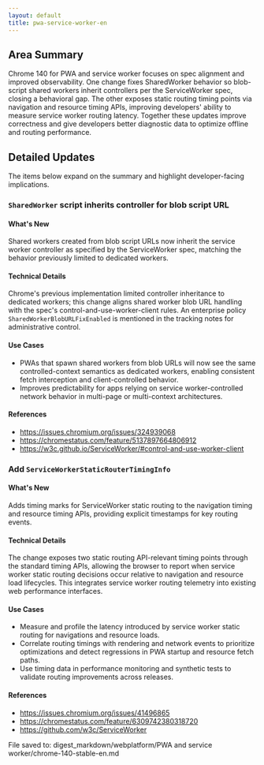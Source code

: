 ```yaml
---
layout: default
title: pwa-service-worker-en
---
```


## Area Summary

Chrome 140 for PWA and service worker focuses on spec alignment and improved observability. One change fixes SharedWorker behavior so blob-script shared workers inherit controllers per the ServiceWorker spec, closing a behavioral gap. The other exposes static routing timing points via navigation and resource timing APIs, improving developers' ability to measure service worker routing latency. Together these updates improve correctness and give developers better diagnostic data to optimize offline and routing performance.

## Detailed Updates

The items below expand on the summary and highlight developer-facing implications.

### `SharedWorker` script inherits controller for blob script URL

#### What's New
Shared workers created from blob script URLs now inherit the service worker controller as specified by the ServiceWorker spec, matching the behavior previously limited to dedicated workers.

#### Technical Details
Chrome's previous implementation limited controller inheritance to dedicated workers; this change aligns shared worker blob URL handling with the spec's control-and-use-worker-client rules. An enterprise policy `SharedWorkerBlobURLFixEnabled` is mentioned in the tracking notes for administrative control.

#### Use Cases
- PWAs that spawn shared workers from blob URLs will now see the same controlled-context semantics as dedicated workers, enabling consistent fetch interception and client-controlled behavior.
- Improves predictability for apps relying on service worker-controlled network behavior in multi-page or multi-context architectures.

#### References
- https://issues.chromium.org/issues/324939068
- https://chromestatus.com/feature/5137897664806912
- https://w3c.github.io/ServiceWorker/#control-and-use-worker-client

### Add `ServiceWorkerStaticRouterTimingInfo`

#### What's New
Adds timing marks for ServiceWorker static routing to the navigation timing and resource timing APIs, providing explicit timestamps for key routing events.

#### Technical Details
The change exposes two static routing API-relevant timing points through the standard timing APIs, allowing the browser to report when service worker static routing decisions occur relative to navigation and resource load lifecycles. This integrates service worker routing telemetry into existing web performance interfaces.

#### Use Cases
- Measure and profile the latency introduced by service worker static routing for navigations and resource loads.
- Correlate routing timings with rendering and network events to prioritize optimizations and detect regressions in PWA startup and resource fetch paths.
- Use timing data in performance monitoring and synthetic tests to validate routing improvements across releases.

#### References
- https://issues.chromium.org/issues/41496865
- https://chromestatus.com/feature/6309742380318720
- https://github.com/w3c/ServiceWorker

File saved to: digest_markdown/webplatform/PWA and service worker/chrome-140-stable-en.md
